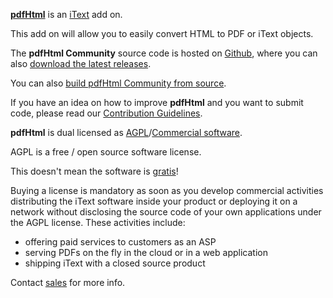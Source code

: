 **[pdfHtml][pdfHtml]** is an [iText][itext] add on.

This add on will allow you to easily convert HTML to PDF or iText objects. 

The **pdfHtml Community** source code is hosted on [Github][github], where you can also [download the latest releases][latest].

You can also [build pdfHtml Community from source][building].


If you have an idea on how to improve **pdfHtml** and you want to submit code,
please read our [Contribution Guidelines][contributing].

**pdfHtml** is dual licensed as [AGPL][agpl]/[Commercial software][sales].

AGPL is a free / open source software license.

This doesn't mean the software is [gratis][gratis]!

Buying a license is mandatory as soon as you develop commercial activities
distributing the iText software inside your product or deploying it on a network
without disclosing the source code of your own applications under the AGPL license.
These activities include:

- offering paid services to customers as an ASP
- serving PDFs on the fly in the cloud or in a web application
- shipping iText with a closed source product

Contact [sales] for more info.

[agpl]: LICENSE.md
[building]: BUILDING.md
[contributing]: https://github.com/itext/itext7/blob/develop/CONTRIBUTING.md
[itext]: http://itextpdf.com/
[github]: https://github.com/itext/i7j-pdfhtml/
[latest]: https://github.com/itext/i7j-pdfhtml/releases/latest
[sales]: http://itextpdf.com/sales
[gratis]: https://en.wikipedia.org/wiki/Gratis_versus_libre
[pdfHtml]: https://itextpdf.com/products/convert-html-css-to-pdf-pdfhtml